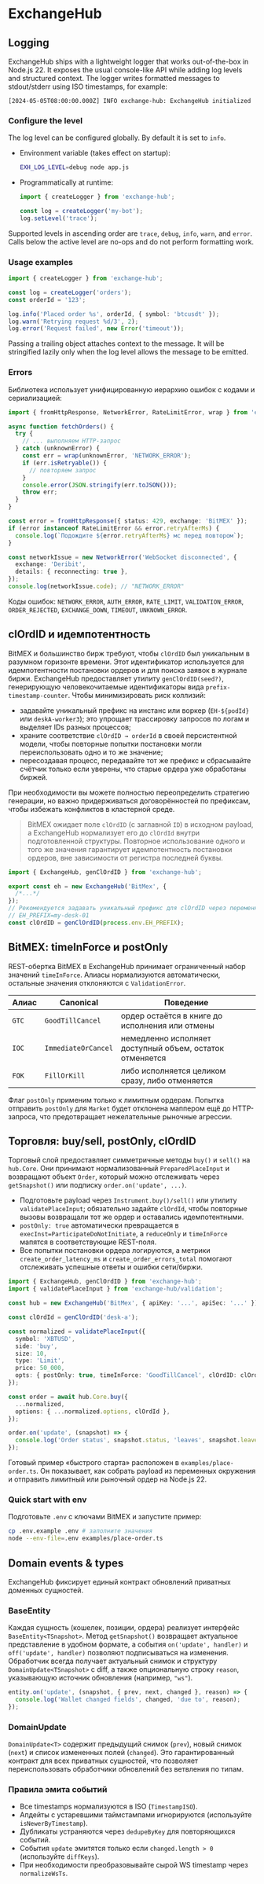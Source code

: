 # ExchangeHub

## Logging

ExchangeHub ships with a lightweight logger that works out-of-the-box in Node.js 22.
It exposes the usual console-like API while adding log levels and structured context.
The logger writes formatted messages to stdout/stderr using ISO timestamps, for example:

```
[2024-05-05T08:00:00.000Z] INFO exchange-hub: ExchangeHub initialized
```

### Configure the level

The log level can be configured globally. By default it is set to `info`.

- Environment variable (takes effect on startup):
  ```bash
  EXH_LOG_LEVEL=debug node app.js
  ```
- Programmatically at runtime:

  ```ts
  import { createLogger } from 'exchange-hub';

  const log = createLogger('my-bot');
  log.setLevel('trace');
  ```

Supported levels in ascending order are `trace`, `debug`, `info`, `warn`, and `error`.
Calls below the active level are no-ops and do not perform formatting work.

### Usage examples

```ts
import { createLogger } from 'exchange-hub';

const log = createLogger('orders');
const orderId = '123';

log.info('Placed order %s', orderId, { symbol: 'btcusdt' });
log.warn('Retrying request %d/3', 2);
log.error('Request failed', new Error('timeout'));
```

Passing a trailing object attaches context to the message. It will be stringified lazily
only when the log level allows the message to be emitted.

### Errors

Библиотека использует унифицированную иерархию ошибок с кодами и сериализацией:

```ts
import { fromHttpResponse, NetworkError, RateLimitError, wrap } from 'exchange-hub';

async function fetchOrders() {
  try {
    // ... выполняем HTTP-запрос
  } catch (unknownError) {
    const err = wrap(unknownError, 'NETWORK_ERROR');
    if (err.isRetryable()) {
      // повторяем запрос
    }
    console.error(JSON.stringify(err.toJSON()));
    throw err;
  }
}

const error = fromHttpResponse({ status: 429, exchange: 'BitMEX' });
if (error instanceof RateLimitError && error.retryAfterMs) {
  console.log(`Подождите ${error.retryAfterMs} мс перед повтором`);
}

const networkIssue = new NetworkError('WebSocket disconnected', {
  exchange: 'Deribit',
  details: { reconnecting: true },
});
console.log(networkIssue.code); // "NETWORK_ERROR"
```

Коды ошибок: `NETWORK_ERROR`, `AUTH_ERROR`, `RATE_LIMIT`, `VALIDATION_ERROR`, `ORDER_REJECTED`, `EXCHANGE_DOWN`, `TIMEOUT`, `UNKNOWN_ERROR`.

## clOrdID и идемпотентность

BitMEX и большинство бирж требуют, чтобы `clOrdID` был уникальным в разумном
горизонте времени. Этот идентификатор используется для идемпотентности
постановки ордеров и для поиска заявок в журнале биржи. ExchangeHub предоставляет
утилиту `genClOrdID(seed?)`, генерирующую человекочитаемые идентификаторы вида
`prefix-timestamp-counter`. Чтобы минимизировать риск коллизий:

- задавайте уникальный префикс на инстанс или воркер (`EH-${podId}` или
  `deskA-worker3`); это упрощает трассировку запросов по логам и выделяет IDs
  разных процессов;
- храните соответствие `clOrdID → orderId` в своей персистентной модели, чтобы
  повторные попытки постановки могли переиспользовать одно и то же значение;
- пересоздавая процесс, передавайте тот же префикс и сбрасывайте счётчик только
  если уверены, что старые ордера уже обработаны биржей.

При необходимости вы можете полностью переопределить стратегию генерации, но
важно придерживаться договорённостей по префиксам, чтобы избежать конфликтов в
кластерной среде.

> BitMEX ожидает поле `clOrdID` (с заглавной `ID`) в исходном payload, а
> ExchangeHub нормализует его до `clOrdId` внутри подготовленной структуры.
> Повторное использование одного и того же значения гарантирует идемпотентность
> постановки ордеров, вне зависимости от регистра последней буквы.

```ts
import { ExchangeHub, genClOrdID } from 'exchange-hub';

export const eh = new ExchangeHub('BitMex', {
  /*...*/
});
// Рекомендуется задавать уникальный префикс для clOrdID через переменную окружения:
// EH_PREFIX=my-desk-01
const clOrdID = genClOrdID(process.env.EH_PREFIX);
```

## BitMEX: timeInForce и postOnly

REST-обертка BitMEX в ExchangeHub принимает ограниченный набор значений `timeInForce`.
Алиасы нормализуются автоматически, остальные значения отклоняются с `ValidationError`.

| Алиас | Canonical           | Поведение                                                |
| ----- | ------------------- | -------------------------------------------------------- |
| `GTC` | `GoodTillCancel`    | ордер остаётся в книге до исполнения или отмены          |
| `IOC` | `ImmediateOrCancel` | немедленно исполняет доступный объем, остаток отменяется |
| `FOK` | `FillOrKill`        | либо исполняется целиком сразу, либо отменяется          |

Флаг `postOnly` применим только к лимитным ордерам. Попытка отправить `postOnly`
для `Market` будет отклонена маппером ещё до HTTP-запроса, что предотвращает
нежелательные рыночные агрессии.

## Торговля: buy/sell, postOnly, clOrdID

Торговый слой предоставляет симметричные методы `buy()` и `sell()` на `hub.Core`.
Они принимают нормализованный `PreparedPlaceInput` и возвращают объект `Order`,
который можно отслеживать через `getSnapshot()` или подписку `order.on('update', ...)`.

- Подготовьте payload через `Instrument.buy()/sell()` или утилиту `validatePlaceInput`;
  обязательно задайте `clOrdId`, чтобы повторные вызовы возвращали тот же ордер и
  оставались идемпотентными.
- `postOnly: true` автоматически превращается в `execInst=ParticipateDoNotInitiate`,
  а `reduceOnly` и `timeInForce` мапятся в соответствующие REST-поля.
- Все попытки постановки ордера логируются, а метрики `create_order_latency_ms`
  и `create_order_errors_total` помогают отслеживать успешные ответы и ошибки сети/биржи.

```ts
import { ExchangeHub, genClOrdID } from 'exchange-hub';
import { validatePlaceInput } from 'exchange-hub/validation';

const hub = new ExchangeHub('BitMex', { apiKey: '...', apiSec: '...' });

const clOrdId = genClOrdID('desk-a');

const normalized = validatePlaceInput({
  symbol: 'XBTUSD',
  side: 'buy',
  size: 10,
  type: 'Limit',
  price: 50_000,
  opts: { postOnly: true, timeInForce: 'GoodTillCancel', clOrdID: clOrdId },
});

const order = await hub.Core.buy({
  ...normalized,
  options: { ...normalized.options, clOrdId },
});

order.on('update', (snapshot) => {
  console.log('Order status', snapshot.status, 'leaves', snapshot.leavesQty);
});
```

Готовый пример «быстрого старта» расположен в `examples/place-order.ts`. Он
показывает, как собрать payload из переменных окружения и отправить лимитный или
рыночный ордер на Node.js 22.

### Quick start with env

Подготовьте `.env` с ключами BitMEX и запустите пример:

```bash
cp .env.example .env # заполните значения
node --env-file=.env examples/place-order.ts
```

## Domain events & types

ExchangeHub фиксирует единый контракт обновлений приватных доменных сущностей.

### BaseEntity

Каждая сущность (кошелек, позиции, ордера) реализует интерфейс `BaseEntity<TSnapshot>`.
Метод `getSnapshot()` возвращает актуальное представление в удобном формате, а события
`on('update', handler)` и `off('update', handler)` позволяют подписываться на изменения.
Обработчик всегда получает актуальный снимок и структуру `DomainUpdate<TSnapshot>` с diff,
а также опциональную строку `reason`, указывающую источник обновления (например, `"ws"`).

```ts
entity.on('update', (snapshot, { prev, next, changed }, reason) => {
  console.log('Wallet changed fields', changed, 'due to', reason);
});
```

### DomainUpdate<T>

`DomainUpdate<T>` содержит предыдущий снимок (`prev`), новый снимок (`next`) и список
измененных полей (`changed`). Это гарантированный контракт для всех приватных сущностей,
что позволяет переиспользовать обработчики обновлений без ветвления по типам.

### Правила эмита событий

- Все timestamps нормализуются в ISO (`TimestampISO`).
- Апдейты с устаревшими таймстампами игнорируются (используйте `isNewerByTimestamp`).
- Дубликаты устраняются через `dedupeByKey` для повторяющихся событий.
- События `update` эмитятся только если `changed.length > 0` (используйте `diffKeys`).
- При необходимости преобразовывайте сырой WS timestamp через `normalizeWsTs`.
